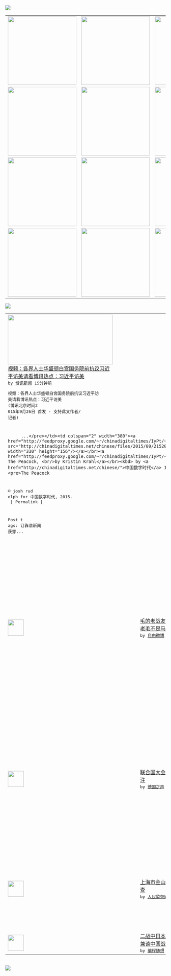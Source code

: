 

<a href="https://github.com/greatfire/z/raw/master/FreeBrowser.apk"><img src="https://raw.githubusercontent.com/greatfire/wiki/master/x/header.png" /></a><table><tr><td width="262" align="center" valign="center"><a href="https://github.com/greatfire/wiki/wiki/nyt" title="纽约时报中文网 国际纵览"><img src="https://raw.githubusercontent.com/greatfire/wiki/master/x/nyt_flag.png" width="215"/></a></td><td width="262" align="center" valign="center"><a href="https://github.com/greatfire/wiki/wiki/dw" title=""><img src="https://raw.githubusercontent.com/greatfire/wiki/master/x/dw_flag.png" width="215"/></a></td><td width="262" align="center" valign="center"><a href="https://github.com/greatfire/wiki/wiki/rmjd" title=""><img src="https://raw.githubusercontent.com/greatfire/wiki/master/x/rmjd_flag.png" width="215"/></a></td></tr><tr><td width="262" align="center" valign="center"><a href="https://github.com/paopaonetizen/website" title="泡泡 - 未经审查的互联网信息"><img src="https://raw.githubusercontent.com/greatfire/wiki/master/x/pp_flag.png" width="215"/></a></td><td width="262" align="center" valign="center"><a href="https://github.com/getlantern/mirror" title="以及自由微博和GreatFire.org官方中文论坛"><img src="https://raw.githubusercontent.com/greatfire/wiki/master/x/lantern_flag.png" width="215"/></a></td><td width="262" align="center" valign="center"><a href="https://github.com/cdtmirrors/m/" title=""><img src="https://raw.githubusercontent.com/greatfire/wiki/master/x/cdt_flag.png" width="215"/></a></td></tr><tr><td width="262" align="center" valign="center"><a href="https://github.com/program-think/blog" title="编程随想的博客"><img src="https://raw.githubusercontent.com/greatfire/wiki/master/x/pt_flag.png" width="215"/></a></td><td width="262" align="center" valign="center"><a href="https://github.com/greatfire/wiki/wiki/bbc" title=""><img src="https://raw.githubusercontent.com/greatfire/wiki/master/x/bbc_flag.png" width="215"/></a></td><td width="262" align="center" valign="center"><a href="https://github.com/freeweibo/s" title="自由微博 - 匿名和不受屏蔽的新浪微博搜索"><img src="https://raw.githubusercontent.com/greatfire/wiki/master/x/fw_flag.png" width="215"/></a></td></tr><tr><td width="262" align="center" valign="center"><a href="https://github.com/greatfire/wiki/wiki/google" title=""><img src="https://raw.githubusercontent.com/greatfire/wiki/master/x/google_flag.png" width="215"/></a></td><td width="262" align="center" valign="center"><a href="https://github.com/bxnews/boxun" title=""><img src="https://raw.githubusercontent.com/greatfire/wiki/master/x/bx_flag.png" width="215"/></a></td><td width="262" align="center" valign="center"><a href="https://github.com/greatfire/wiki/wiki/open-source" title="欢迎访问GreatFire.org开发者项目网站"><img src="https://raw.githubusercontent.com/greatfire/wiki/master/x/open-source_flag.png" width="215"/></a></td></tr></table><img src="https://raw.githubusercontent.com/greatfire/wiki/master/x/newsfeed text.png" /><table cols="4"><tr><td colspan="2" width="380"><a href="http://www.boxun.com/news/gb/intl/2015/09/201509260143.shtml"><img src="https://raw.githubusercontent.com/greatfire/wiki/master/x/bx_logo_b.png" width="330" height="156"/></a></br><a href="http://www.boxun.com/news/gb/intl/2015/09/201509260143.shtml">视频：各界人士华盛顿白宫国务院前抗议习近<br/>平访美请看博讯热点：习近平访美</a></br><kbd> by <a href="http://www.boxun.com">博讯新闻</a> 15分钟前 </kbd></br><pre>视频：各界人士华盛顿白宫国务院前抗议习近平访<br/>美请看博讯热点：习近平访美
(博讯北京时间2<br/>015年9月26日 首发 - 支持此文作者/<br/>记者)

         ...</pre></td><td colspan="2" width="380"><a href="http://feedproxy.google.com/~r/chinadigitaltimes/IyPt/~3/sOW93L-IfEQ/"><img src="http://chinadigitaltimes.net/chinese/files/2015/09/21520795528_6b3ceec75d_z.jpg" width="330" height="156"/></a></br><a href="http://feedproxy.google.com/~r/chinadigitaltimes/IyPt/~3/sOW93L-IfEQ/">Photo: The Peacock, <br/>by Kristin Krahl</a></br><kbd> by <a href="http://chinadigitaltimes.net/chinese/">中国数字时代</a> 1小时前 </kbd></br><pre>The Peacock
© josh rud<br/>olph for 中国数字时代, 2015.<br/> |
Permalink |

Post t<br/>ags: 
订靠谱新闻 获穿...</pre></td></tr><tr><td><img src="http://ww3.sinaimg.cn/large/006dBciGgw1ewfc7r9r3uj305m06y0sx.jpg" width="50" height="50"/></td><td width="280"><a href="https://freeweibo.com/weibo/3891223687129398">毛的老战友们晚年这样评价他：<br/>老毛不是马克思主义者，...</a></br><kbd> by <a href="https://freeweibo.com/">自由微博</a> 1小时前 </kbd></td><td><img src="http://ichef.bbci.co.uk/news/ws/106/amz/worldservice/live/assets/images/2015/09/25/150925214724_pope_nyc_car_304x171_getty_nocredit.jpg" width="50" height="50"/></td><td width="280"><a href="http://www.bbc.com/zhongwen/simp/world/2015/09/150925_pope_nyc_un">教皇联大发表演讲呼吁尊重人类<br/>环境权利</a></br><kbd> by <a href="http://www.bbc.co.uk/zhongwen/simp">BBC</a> 2小时前 </kbd></td></tr><tr><td><img src="http://www.dw.com/image/0,,18742631_302,00.jpg" width="50" height="50"/></td><td width="280"><a href="http://dw.com/p/1Gdlk?maca=chi-GK-text-greatfire-all-chinese-15625-xml-mrss">联合国大会开幕 难民问题受关<br/>注</a></br><kbd> by <a href="http://dw.de">德国之声</a> 5小时前 </kbd></td><td><img src="http://static01.nyt.com/images/2015/09/26/world/26XIPREXY/26XIPREXY-articleLarge.jpg" width="50" height="50"/></td><td width="280"><a href="https://d3qlz4p8smvoli.cloudfront.net/china/20150925/c25xiclimate/">习近平将宣布中国减排计划</a></br><kbd> by <a href="http://m.cn.nytimes.com/">纽约时报</a> 1天前 </kbd></td></tr><tr><td><img src="http://www.rmjdw.com/uploads/allimg/150922/161A01540-0.jpg" width="50" height="50"/></td><td width="280"><a href="http://www.rmjdw.com//yongguandangan/20150922/15199.html">上海市金山区副区长陆瑾接受调<br/>查  </a></br><kbd> by <a href="http://www.rmjdw.com/">人民监督网</a> 3天前 </kbd></td><td><img src="https://raw.githubusercontent.com/greatfire/wiki/master/x/pp_logo.png" width="50" height="50"/></td><td width="280"><a href="https://pao-pao.net/article/626">微妙的舆论引导</a></br><kbd> by <a href="https://pao-pao.net">泡泡</a> 9天前 </kbd></td></tr><tr><td><img src="http://lh3.googleusercontent.com/xYHU6pa5mCpCHx3w7xWfjH-PC8WvxkeJmiUDw_-bRxR8MPsHdCDWB9XqGlxj-GuN5VXZTTRJYMWmZCnTpusO8CeRKpwntqwTEysXo-Dv1nP82tZP7zKkho3wgwrrEkeWtwTxOcjEUA" width="50" height="50"/></td><td width="280"><a href="http://feedproxy.google.com/~r/programthink/~3/0DBRrCw25fo/Why-did-Japan-Surrender-in-WW2.html">二战中日本是如何崩溃的？——<br/>兼谈中国战区的作用被夸大</a></br><kbd> by <a href="http://program-think.blogspot.com">编程随想</a> 10天前 </kbd></td></table></br><a href="https://github.com/greatfire/z/raw/master/FreeBrowser.apk"><img src="https://raw.githubusercontent.com/greatfire/wiki/master/x/download app.png" /></a>